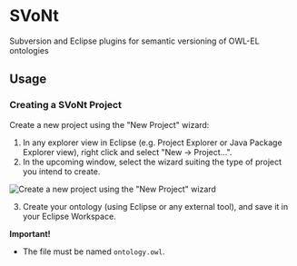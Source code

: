 SVoNt
=====

Subversion and Eclipse plugins for semantic versioning of OWL-EL ontologies

## Usage

### Creating a SVoNt Project

Create a new project using the "New Project" wizard:

1. In any explorer view in Eclipse (e.g. Project Explorer or Java Package Explorer view), right click and select "New -> Project...".
2. In the upcoming window, select the wizard suiting the type of project you intend to create.
	
![Create a new project using the "New Project" wizard](img/create_project.png)

3. Create your ontology (using Eclipse or any external tool), and save it in your Eclipse Workspace.

**Important!**

* The file must be named `ontology.owl`. 
